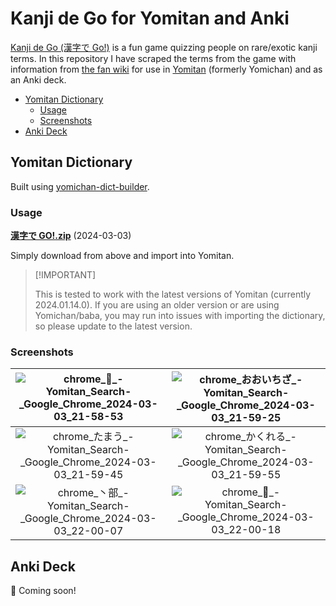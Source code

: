 # Kanji de Go for Yomitan and Anki <!-- omit from toc -->

[Kanji de Go (漢字で Go!)](https://plicy.net/GamePlay/155561) is a fun game
quizzing people on rare/exotic kanji terms. In this repository I have scraped
the terms from the game with information from
[the fan wiki](https://w.atwiki.jp/kanjidego/) for use in
[Yomitan](https://github.com/themoeway/yomitan) (formerly Yomichan) and as an
Anki deck.

- [Yomitan Dictionary](#yomitan-dictionary)
  - [Usage](#usage)
  - [Screenshots](#screenshots)
- [Anki Deck](#anki-deck)

## Yomitan Dictionary

Built using
[yomichan-dict-builder](https://github.com/MarvNC/yomichan-dict-builder).

### Usage

**[漢字で GO!.zip](https://github.com/MarvNC/kanjidego-yomitan-anki/raw/master/export/%E6%BC%A2%E5%AD%97%E3%81%A7GO!.zip)**
(2024-03-03)

Simply download from above and import into Yomitan.

> <!-- prettier-ignore -->
> [!IMPORTANT]
>
> This is tested to work with the latest versions of Yomitan (currently
> 2024.01.14.0). If you are using an older version or are using Yomichan/baba,
> you may run into issues with importing the dictionary, so please update to the
> latest version.

### Screenshots

|   ![chrome_𬻿_-_Yomitan_Search_-_Google_Chrome_2024-03-03_21-58-53](https://github.com/MarvNC/kanjidego-yomitan-anki/assets/17340496/bfaf62f5-d1a0-42d4-9777-4ea2a2f62d7d)   | ![chrome_おおいちざ_-_Yomitan_Search_-_Google_Chrome_2024-03-03_21-59-25](https://github.com/MarvNC/kanjidego-yomitan-anki/assets/17340496/c68c2e23-26b6-4f0d-9a2b-e07e024b8fb6) |
| :--------------------------------------------------------------------------------------------------------------------------------------------------------------------------: | :------------------------------------------------------------------------------------------------------------------------------------------------------------------------------: |
| ![chrome_たまう_-_Yomitan_Search_-_Google_Chrome_2024-03-03_21-59-45](https://github.com/MarvNC/kanjidego-yomitan-anki/assets/17340496/8b823ffb-b9a5-43fa-87af-c0e6bea3c665) |  ![chrome_かくれる_-_Yomitan_Search_-_Google_Chrome_2024-03-03_21-59-55](https://github.com/MarvNC/kanjidego-yomitan-anki/assets/17340496/a46433f5-b487-4dfe-a458-3492e0b1db57)  |
|  ![chrome_丶部_-_Yomitan_Search_-_Google_Chrome_2024-03-03_22-00-07](https://github.com/MarvNC/kanjidego-yomitan-anki/assets/17340496/b2ca61af-c84e-4a4d-b2fa-c6e046a7cb02)  |     ![chrome_𠙴_-_Yomitan_Search_-_Google_Chrome_2024-03-03_22-00-18](https://github.com/MarvNC/kanjidego-yomitan-anki/assets/17340496/b8e13668-1bf7-45ad-820a-91bc757a0a03)     |

## Anki Deck

🚧 Coming soon!

